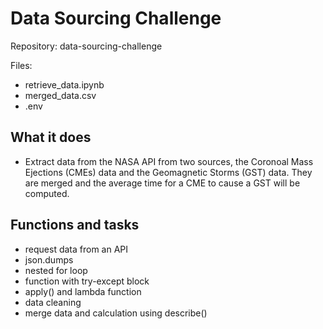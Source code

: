 # Data Sourcing Challenge

Repository: data-sourcing-challenge

Files: 
* retrieve_data.ipynb
* merged_data.csv
* .env
     

## What it does

* Extract data from the NASA API from two sources, the Coronoal Mass Ejections (CMEs) data and the Geomagnetic Storms (GST) data.  They are merged and the average time for a CME to cause a GST will be computed.

## Functions and tasks
* request data from an API
* json.dumps
* nested for loop
* function with try-except block
* apply() and lambda function
* data cleaning
* merge data and calculation using describe()
